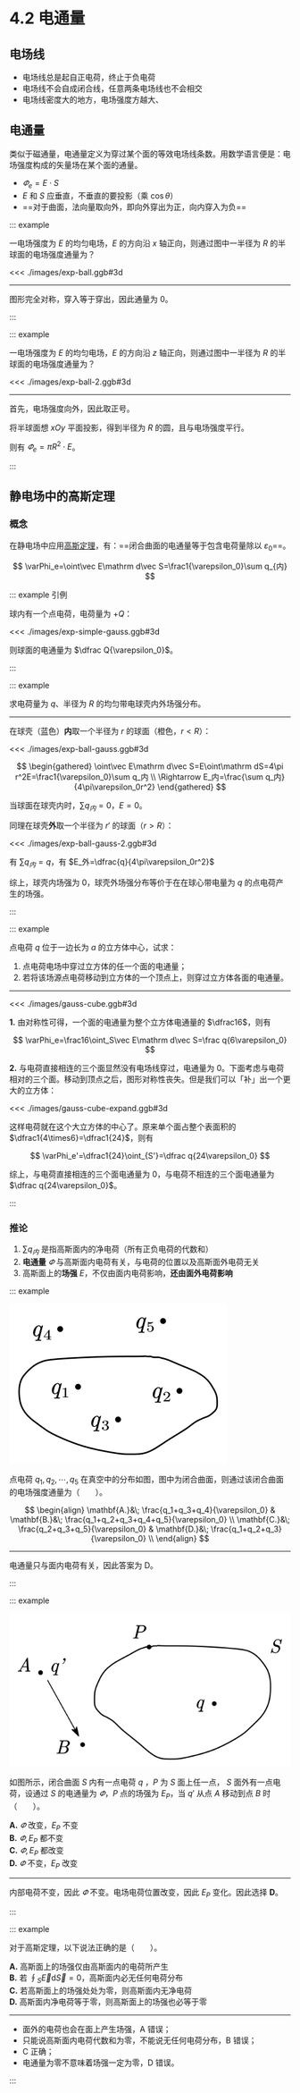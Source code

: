 # 4.2 电通量

## 电场线

- 电场线总是起自正电荷，终止于负电荷
- 电场线不会自成闭合线，任意两条电场线也不会相交
- 电场线密度大的地方，电场强度方越大、

## 电通量

类似于磁通量，电通量定义为穿过某个面的等效电场线条数。用数学语言便是：电场强度构成的矢量场在某个面的通量。

- $\varPhi_e=E\cdot S$
- $E$ 和 $S$ 应垂直，不垂直的要投影（乘 $\cos\theta$）
- ==对于曲面，法向量取向外，即向外穿出为正，向内穿入为负==

::: example

一电场强度为 $E$ 的均匀电场，$E$ 的方向沿 $x$ 轴正向，则通过图中一半径为 $R$ 的半球面的电场强度通量为？

<<< ./images/exp-ball.ggb#3d

---

图形完全对称，穿入等于穿出，因此通量为 $0$。

:::

::: example

一电场强度为 $E$ 的均匀电场，$E$ 的方向沿 $z$ 轴正向，则通过图中一半径为 $R$ 的半球面的电场强度通量为？

<<< ./images/exp-ball-2.ggb#3d

---

首先，电场强度向外，因此取正号。

将半球面想 $xOy$ 平面投影，得到半径为 $R$ 的圆，且与电场强度平行。

则有 $\varPhi_e=\pi R^2\cdot E$。

:::

## 静电场中的高斯定理

### 概念

在静电场中应用[高斯定理](../../高等数学/10-多元函数积分学/10.7-高斯公式与斯托克斯公式)，有：==闭合曲面的电通量等于包含电荷量除以 $\varepsilon_0$==。

$$
\varPhi_e=\oint\vec E\mathrm d\vec S=\frac1{\varepsilon_0}\sum q_{内}
$$

::: example 引例

球内有一个点电荷，电荷量为 $+Q$：

<<< ./images/exp-simple-gauss.ggb#3d

则球面的电通量为 $\dfrac Q{\varepsilon_0}$。

:::

::: example

求电荷量为 $q$、半径为 $R$ 的均匀带电球壳内外场强分布。

---

在球壳（蓝色）**内**取一个半径为 $r$ 的球面（橙色，$r<R$）：

<<< ./images/exp-ball-gauss.ggb#3d

$$
\begin{gathered}
\oint\vec E\mathrm d\vec S=E\oint\mathrm dS=4\pi r^2E=\frac1{\varepsilon_0}\sum q_内 \\
\Rightarrow E_内=\frac{\sum q_内}{4\pi\varepsilon_0r^2}
\end{gathered}
$$

当球面在球壳内时，$\sum q_内=0$，$E=0$。

同理在球壳**外**取一个半径为 $r'$ 的球面（$r>R$）：

<<< ./images/exp-ball-gauss-2.ggb#3d

有 $\sum q_内=q$，有 $E_外=\dfrac{q}{4\pi\varepsilon_0r^2}$

综上，球壳内场强为 $0$，球壳外场强分布等价于在在球心带电量为 $q$ 的点电荷产生的场强。

:::

::: example

点电荷 $q$ 位于一边长为 $a$ 的立方体中心，试求：

1. 点电荷电场中穿过立方体的任一个面的电通量；
2. 若将该场源点电荷移动到立方体的一个顶点上，则穿过立方体各面的电通量。

---

<<< ./images/gauss-cube.ggb#3d

**1.** 由对称性可得，一个面的电通量为整个立方体电通量的 $\dfrac16$，则有

$$
\varPhi_e=\frac16\oint_S\vec E\mathrm d\vec S=\frac q{6\varepsilon_0}
$$

**2.** 与电荷直接相连的三个面显然没有电场线穿过，电通量为 $0$。下面考虑与电荷相对的三个面。移动到顶点之后，图形对称性丧失。但是我们可以「补」出一个更大的立方体：

<<< ./images/gauss-cube-expand.ggb#3d

这样电荷就在这个大立方体的中心了。原来单个面占整个表面积的 $\dfrac1{4\times6}=\dfrac1{24}$，则有

$$
\varPhi_e'=\dfrac1{24}\oint_{S'}=\dfrac q{24\varepsilon_0}
$$

综上，与电荷直接相连的三个面电通量为 $0$，与电荷不相连的三个面电通量为 $\dfrac q{24\varepsilon_0}$。

:::

### 推论

1. $\sum q_内$ 是指高斯面内的净电荷（所有正负电荷的代数和）
2. **电通量** $\varPhi$ 与高斯面内电荷有关，与电荷的位置以及高斯面外电荷无关
3. 高斯面上的**场强** $E$，不仅由面内电荷影响，**还由面外电荷影响**

::: example

![](./images/gauss-more-exp.svg)

点电荷 $q_1,q_2,\cdots,q_5$ 在真空中的分布如图，图中为闭合曲面，则通过该闭合曲面的电场强度通量为（　　）。

$$
\begin{align}
\mathbf{A.}&\; \frac{q_1+q_3+q_4}{\varepsilon_0} &
\mathbf{B.}&\; \frac{q_1+q_2+q_3+q_4+q_5}{\varepsilon_0} \\
\mathbf{C.}&\; \frac{q_2+q_3+q_5}{\varepsilon_0} &
\mathbf{D.}&\; \frac{q_1+q_2+q_3}{\varepsilon_0} \\
\end{align}
$$

---

电通量只与面内电荷有关，因此答案为 D。

:::

::: example

![](./images/gauss-more-exp-2.svg)

如图所示，闭合曲面 $S$ 内有一点电荷 $q$ ，$P$ 为 $S$ 面上任一点， $S$ 面外有一点电荷，设通过 $S$ 的电通量为 $\varPhi$，$P$ 点的场强为 $E_P$，当 $q'$ 从点 $A$ 移动到点 $B$ 时（　　）。

**A.** $\varPhi$ 改变，$E_P$ 不变<br>
**B.** $\varPhi,E_P$ 都不变<br>
**C.** $\varPhi,E_P$ 都改变<br>
**D.** $\varPhi$ 不变，$E_P$ 改变

---

内部电荷不变，因此 $\varPhi$ 不变。电场电荷位置改变，因此 $E_P$ 变化。因此选择 **D**。

:::

::: example

对于高斯定理，以下说法正确的是（　　）。

**A.** 高斯面上的场强仅由高斯面内的电荷所产生<br>
**B.** 若 $\displaystyle\oint_S\vec E\mathrm d\vec S=0$，高斯面内必无任何电荷分布<br>
**C.** 若高斯面上的场强处处为零，则高斯面内无净电荷<br>
**D.** 高斯面内净电荷等于零，则高斯面上的场强也必等于零

---

- 面外的电荷也会在面上产生场强，A 错误；
- 只能说高斯面内电荷代数和为零，不能说无任何电荷分布，B 错误；
- C 正确；
- 电通量为零不意味着场强一定为零，D 错误。

:::
